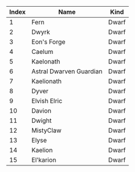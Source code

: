 | Index | Name     | Kind       |
|------|----------|------------|
| 1   | Fern      | Dwarf       |
| 2   | Dwyrk      | Dwarf       |
| 3   | Eon's Forge      | Dwarf       |
| 4   | Caelum      | Dwarf       |
| 5   | Kaelonath      | Dwarf       |
| 6   | Astral Dwarven Guardian      | Dwarf       |
| 7   | Kaelionath      | Dwarf       |
| 8   | Dyver      | Dwarf       |
| 9   | Elvish Elric      | Dwarf       |
| 10   | Davion      | Dwarf       |
| 11   | Dwight      | Dwarf       |
| 12   | MistyClaw      | Dwarf       |
| 13   | Elyse      | Dwarf       |
| 14   | Kaelion      | Dwarf       |
| 15   | El'karion      | Dwarf       |
